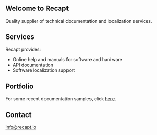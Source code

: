 ## Welcome to Recapt
Quality supplier of technical documentation and localization services.

## Services
Recapt provides:

- Online help and manuals for software and hardware
- API documentation
- Software localization support

## Portfolio
For some recent documentation samples, click [here](/Portfolio/portfolio.html).

## Contact
info@recapt.io
